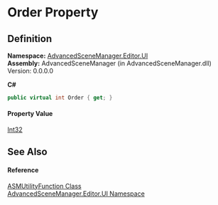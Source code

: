 # Order Property




## Definition
**Namespace:** <a href="N_AdvancedSceneManager_Editor_UI.md">AdvancedSceneManager.Editor.UI</a>  
**Assembly:** AdvancedSceneManager (in AdvancedSceneManager.dll) Version: 0.0.0.0

**C#**
``` C#
public virtual int Order { get; }
```



#### Property Value
<a href="https://learn.microsoft.com/dotnet/api/system.int32" target="_blank" rel="noopener noreferrer">Int32</a>

## See Also


#### Reference
<a href="T_AdvancedSceneManager_Editor_UI_ASMUtilityFunction.md">ASMUtilityFunction Class</a>  
<a href="N_AdvancedSceneManager_Editor_UI.md">AdvancedSceneManager.Editor.UI Namespace</a>  
